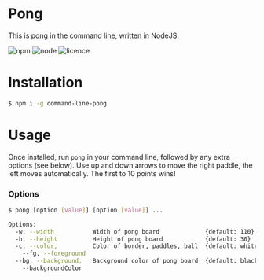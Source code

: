 # Pong
This is pong in the command line, written in NodeJS.

![npm](https://badgen.net/npm/v/command-line-pong)
![node](https://badgen.net/badge/node/>=12.0.0/green)
![licence](https://badgen.net/badge/licence/MIT)

# Installation

```bash
$ npm i -g command-line-pong
```

# Usage

Once installed, run ```pong``` in your command line, followed by any extra options (see below). Use up and down arrows to move the right paddle, the left moves automatically. The first to 10 points wins!

### Options

```bash
$ pong [option [value]] [option [value]] ...

Options:
  -w, --width           Width of pong board             {default: 110}
  -h, --height          Height of pong board            {default: 30}
  -c, --color,          Color of border, paddles, ball  {default: white}
    --fg, --foreground
  --bg, --background,   Background color of pong board  {default: black}
    --backgroundColor 
```